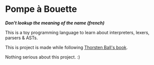 
# Pompe à Bouette

***Don't lookup the meaning of the name (french)***

This is a toy programming language to learn about interpreters, lexers, parsers & ASTs.

This is project is made while following [Thorsten Ball's book](https://interpreterbook.com/).


Nothing serious about this project. :)
